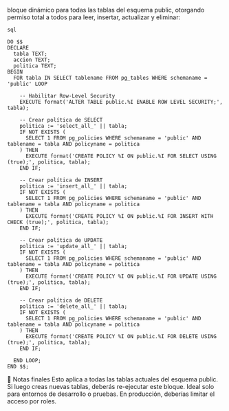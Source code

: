 bloque dinámico para todas las tablas del esquema public, otorgando permiso total a todos para leer, insertar, actualizar y eliminar:

    sql

    DO $$
    DECLARE
      tabla TEXT;
      accion TEXT;
      politica TEXT;
    BEGIN
      FOR tabla IN SELECT tablename FROM pg_tables WHERE schemaname = 'public' LOOP

        -- Habilitar Row-Level Security
        EXECUTE format('ALTER TABLE public.%I ENABLE ROW LEVEL SECURITY;', tabla);

        -- Crear política de SELECT
        politica := 'select_all_' || tabla;
        IF NOT EXISTS (
          SELECT 1 FROM pg_policies WHERE schemaname = 'public' AND tablename = tabla AND policyname = politica
        ) THEN
          EXECUTE format('CREATE POLICY %I ON public.%I FOR SELECT USING (true);', politica, tabla);
        END IF;

        -- Crear política de INSERT
        politica := 'insert_all_' || tabla;
        IF NOT EXISTS (
          SELECT 1 FROM pg_policies WHERE schemaname = 'public' AND tablename = tabla AND policyname = politica
        ) THEN
          EXECUTE format('CREATE POLICY %I ON public.%I FOR INSERT WITH CHECK (true);', politica, tabla);
        END IF;

        -- Crear política de UPDATE
        politica := 'update_all_' || tabla;
        IF NOT EXISTS (
          SELECT 1 FROM pg_policies WHERE schemaname = 'public' AND tablename = tabla AND policyname = politica
        ) THEN
          EXECUTE format('CREATE POLICY %I ON public.%I FOR UPDATE USING (true);', politica, tabla);
        END IF;

        -- Crear política de DELETE
        politica := 'delete_all_' || tabla;
        IF NOT EXISTS (
          SELECT 1 FROM pg_policies WHERE schemaname = 'public' AND tablename = tabla AND policyname = politica
        ) THEN
          EXECUTE format('CREATE POLICY %I ON public.%I FOR DELETE USING (true);', politica, tabla);
        END IF;

      END LOOP;
    END $$;


🧠 Notas finales
    Esto aplica a todas las tablas actuales del esquema public.
    Si luego creas nuevas tablas, deberás re-ejecutar este bloque.
    Ideal solo para entornos de desarrollo o pruebas. En producción, deberías limitar el acceso por roles.


